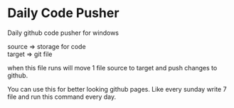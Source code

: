 # Daily Code Pusher
 Daily github code pusher for windows

source  =>  storage for code	
target  =>  git file 

when this file runs will move 1 file source to target and push changes to github.

You can use this for better looking github pages. Like every sunday write 7 file and run this command every day. 